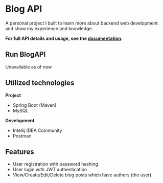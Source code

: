 # Blog API
A personal project I built to learn more about backend web development and show my experience and knowledge.

**For full API details and usage, see the [documentation](docs/Documentation.md).**

## Run BlogAPI

Unavailable as of now

## Utilized technologies

**Project**
- Spring Boot (Maven)
- MySQL

**Development**
- Intellij IDEA Community
- Postman

## Features
    
- User registration with password hashing
- User login with JWT authentication
- View/Create/Edit/Delete blog posts which have authors (the user).